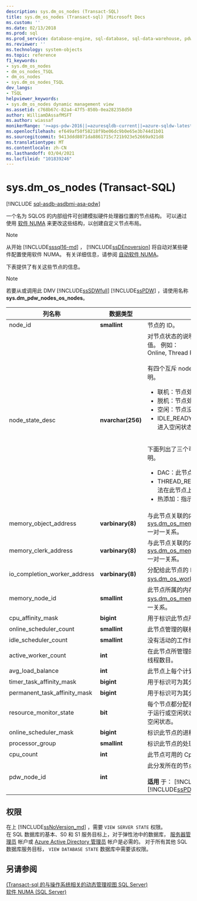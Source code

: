 ```yaml
---
description: sys.dm_os_nodes (Transact-SQL)
title: sys.dm_os_nodes (Transact-sql) |Microsoft Docs
ms.custom: ''
ms.date: 02/13/2018
ms.prod: sql
ms.prod_service: database-engine, sql-database, sql-data-warehouse, pdw
ms.reviewer: ''
ms.technology: system-objects
ms.topic: reference
f1_keywords:
- sys.dm_os_nodes
- dm_os_nodes_TSQL
- dm_os_nodes
- sys.dm_os_nodes_TSQL
dev_langs:
- TSQL
helpviewer_keywords:
- sys.dm_os_nodes dynamic management view
ms.assetid: c768b67c-82a4-47f5-850b-0ea282358d50
author: WilliamDAssafMSFT
ms.author: wiassaf
monikerRange: '>=aps-pdw-2016||=azuresqldb-current||=azure-sqldw-latest||>=sql-server-2016||>=sql-server-linux-2017||=azuresqldb-mi-current'
ms.openlocfilehash: ef649af50f58218f9be06dc9b0e65e3b744d1b01
ms.sourcegitcommit: 9413ddd8071da8861715c721b923e52669a921d8
ms.translationtype: MT
ms.contentlocale: zh-CN
ms.lasthandoff: 03/04/2021
ms.locfileid: "101839246"
---
```

# <a name="sysdm_os_nodes-transact-sql"></a>sys.dm_os_nodes (Transact-SQL)
[!INCLUDE [sql-asdb-asdbmi-asa-pdw](../../includes/applies-to-version/sql-asdb-asdbmi-asa-pdw.md)]

一个名为 SQLOS 的内部组件可创建模拟硬件处理器位置的节点结构。 可以通过使用 [软件 NUMA](../../database-engine/configure-windows/soft-numa-sql-server.md) 来更改这些结构，以创建自定义节点布局。  

> [!NOTE]
> 从开始 [!INCLUDE[sssql16-md](../../includes/sssql16-md.md)] ， [!INCLUDE[ssDEnoversion](../../includes/ssdenoversion-md.md)] 将自动对某些硬件配置使用软件 NUMA。 有关详细信息，请参阅 [自动软件 NUMA](../../database-engine/configure-windows/soft-numa-sql-server.md#automatic-soft-numa)。
  
下表提供了有关这些节点的信息。  
  
> [!NOTE]
> 若要从或调用此 DMV [!INCLUDE[ssSDWfull](../../includes/sssdwfull-md.md)] [!INCLUDE[ssPDW](../../includes/sspdw-md.md)] ，请使用名称 **sys.dm_pdw_nodes_os_nodes**。  
  
|列名称|数据类型|说明|  
|-----------------|---------------|-----------------|  
|node_id|**smallint**|节点的 ID。|  
|node_state_desc|**nvarchar(256)**|对节点状态的说明。 首先显示互斥的值，后跟可组合的值。 例如：<br /> Online, Thread Resources Low, Lazy Preemptive<br /><br />有四个互斥 node_state_desc 值。 下面列出了这些说明。<br /><ul><li>联机：节点处于联机状态<li>脱机：节点处于脱机状态<li>空闲：节点没有挂起的工作请求，已进入空闲状态。<li>IDLE_READY：节点没有挂起的工作请求，已准备好进入空闲状态。</li></ul><br />下面列出了三个可组合的 node_state_desc 值及其说明。<br /><ul><li>DAC：此节点保留用于 [专用管理连接](../../database-engine/configure-windows/diagnostic-connection-for-database-administrators.md)。<li>THREAD_RESOURCES_LOW：由于内存不足，无法在此节点上创建新线程。<li>热添加：指示添加节点以响应热添加 CPU 事件。</li></ul>|  
|memory_object_address|**varbinary(8)**|与此节点关联的内存对象的地址。 与 [sys.dm_os_memory_objects](../../relational-databases/system-dynamic-management-views/sys-dm-os-memory-objects-transact-sql.md).memory_object_address 一对一关系。|  
|memory_clerk_address|**varbinary(8)**|与此节点关联的内存分配器的地址。 与 [sys.dm_os_memory_clerks](../../relational-databases/system-dynamic-management-views/sys-dm-os-memory-clerks-transact-sql.md).memory_clerk_address 一对一关系。|  
|io_completion_worker_address|**varbinary(8)**|分配给此节点的 IO 完成的工作线程的地址。 与 [sys.dm_os_workers](../../relational-databases/system-dynamic-management-views/sys-dm-os-workers-transact-sql.md).worker_address 一对一关系。|  
|memory_node_id|**smallint**|此节点所属的内存节点的 ID。 与 [sys.dm_os_memory_nodes](../../relational-databases/system-dynamic-management-views/sys-dm-os-memory-nodes-transact-sql.md).memory_node_id 的多对一关系。|  
|cpu_affinity_mask|**bigint**|用于标识此节点所关联的 CPU 的位图。|  
|online_scheduler_count|**smallint**|此节点管理的联机计划程序的数目。|  
|idle_scheduler_count|**smallint**|没有活动的工作线程的联机计划程序数目。|  
|active_worker_count|**int**|在此节点所管理的所有计划程序上处于活动状态的工作线程数目。|  
|avg_load_balance|**int**|此节点上每个计划程序的平均任务数。|  
|timer_task_affinity_mask|**bigint**|用于标识可为其分配计时器任务的计划程序的位图。|  
|permanent_task_affinity_mask|**bigint**|用于标识可为其分配永久性任务的计划程序的位图。|  
|resource_monitor_state|**bit**|每个节点都分配有一个资源监视器。 资源监视器可以处于运行或空闲状态。 值 1 表示正在运行，值 0 表示处于空闲状态。|  
|online_scheduler_mask|**bigint**|标识此节点的进程关联掩码。|  
|processor_group|**smallint**|标识此节点的处理器组。|  
|cpu_count |**int** |此节点可用的 Cpu 数。 |
|pdw_node_id|**int**|此分发所在的节点的标识符。<br /><br /> **适用** 于： [!INCLUDE[ssSDWfull](../../includes/sssdwfull-md.md)] 、 [!INCLUDE[ssPDW](../../includes/sspdw-md.md)]|  
  
## <a name="permissions"></a>权限

在上 [!INCLUDE[ssNoVersion_md](../../includes/ssnoversion-md.md)] ，需要 `VIEW SERVER STATE` 权限。   
在 SQL 数据库的基本、S0 和 S1 服务目标上，对于弹性池中的数据库， [服务器管理员](/azure/azure-sql/database/logins-create-manage#existing-logins-and-user-accounts-after-creating-a-new-database) 帐户或 [Azure Active Directory 管理员](/azure/azure-sql/database/authentication-aad-overview#administrator-structure) 帐户是必需的。 对于所有其他 SQL 数据库服务目标， `VIEW DATABASE STATE` 数据库中需要该权限。   

## <a name="see-also"></a>另请参阅    
 [&#40;Transact-sql 的与操作系统相关的动态管理视图 SQL Server&#41;](../../relational-databases/system-dynamic-management-views/sql-server-operating-system-related-dynamic-management-views-transact-sql.md)   
 [软件 NUMA (SQL Server)](../../database-engine/configure-windows/soft-numa-sql-server.md)  
